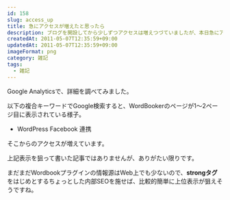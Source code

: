```yaml
---
id: 158
slug: access_up
title: 急にアクセスが増えたと思ったら
description: ブログを開設してから少しずつアクセスは増えつづていましたが、本日急にアクセスが増えていました。
createdAt: 2011-05-07T12:35:59+09:00
updatedAt: 2011-05-07T12:35:59+09:00
imageFormat: png
category: 雑記
tags:
  - 雑記
---
```


Google Analyticsで、詳細を調べてみました。

以下の複合キーワードでGoogle検索すると、WordBookerのページが1～2ページ目に表示されている様子。

* WordPress Facebook 連携

そこからのアクセスが増えています。

<app-related-link id="124"></app-related-link>

上記表示を狙って書いた記事ではありませんが、ありがたい限りです。

まだまだWordbookプラグインの情報源はWeb上でも少ないので、**strongタグ**をはじめとするちょっとした内部SEOを施せば、比較的簡単に上位表示が狙えそうですね。

